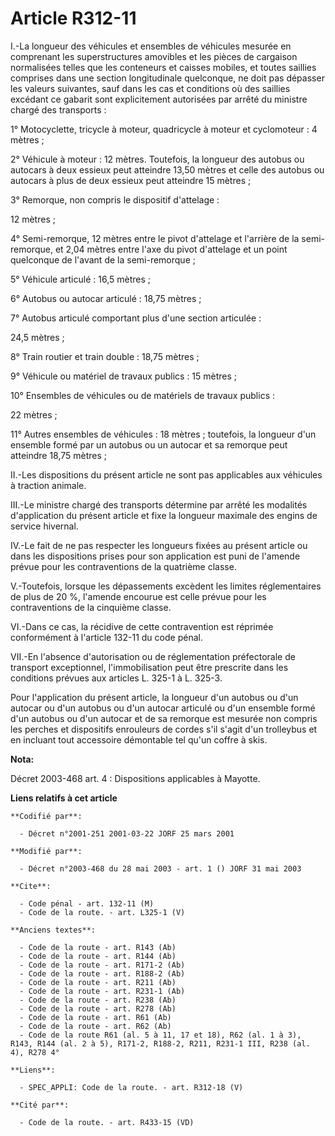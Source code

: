 # Article R312-11

I.-La longueur des véhicules et ensembles de véhicules mesurée en comprenant les superstructures amovibles et les pièces de
cargaison normalisées telles que les conteneurs et caisses mobiles, et toutes saillies comprises dans une section
longitudinale quelconque, ne doit pas dépasser les valeurs suivantes, sauf dans les cas et conditions où des saillies
excédant ce gabarit sont explicitement autorisées par arrêté du ministre chargé des transports : 

1° Motocyclette, tricycle à moteur, quadricycle à moteur et cyclomoteur : 4 mètres ; 

2° Véhicule à moteur : 12 mètres. Toutefois, la longueur des autobus ou autocars à deux essieux peut atteindre 13,50 mètres
et celle des autobus ou autocars à plus de deux essieux peut atteindre 15 mètres ; 

3° Remorque, non compris le dispositif d'attelage : 

12 mètres ; 

4° Semi-remorque, 12 mètres entre le pivot d'attelage et l'arrière de la semi-remorque, et 2,04 mètres entre l'axe du pivot
d'attelage et un point quelconque de l'avant de la semi-remorque ; 

5° Véhicule articulé : 16,5 mètres ; 

6° Autobus ou autocar articulé : 18,75 mètres ; 

7° Autobus articulé comportant plus d'une section articulée : 

24,5 mètres ; 

8° Train routier et train double : 18,75 mètres ; 

9° Véhicule ou matériel de travaux publics : 15 mètres ; 

10° Ensembles de véhicules ou de matériels de travaux publics : 

22 mètres ; 

11° Autres ensembles de véhicules : 18 mètres ; toutefois, la longueur d'un ensemble formé par un autobus ou un autocar et sa
remorque peut atteindre 18,75 mètres ; 

II.-Les dispositions du présent article ne sont pas applicables aux véhicules à traction animale. 

III.-Le ministre chargé des transports détermine par arrêté les modalités d'application du présent article et fixe la
longueur maximale des engins de service hivernal. 

IV.-Le fait de ne pas respecter les longueurs fixées au présent article ou dans les dispositions prises pour son application
est puni de l'amende prévue pour les contraventions de la quatrième classe. 

V.-Toutefois, lorsque les dépassements excèdent les limites réglementaires de plus de 20 %, l'amende encourue est celle
prévue pour les contraventions de la cinquième classe. 

VI.-Dans ce cas, la récidive de cette contravention est réprimée conformément à l'article 132-11 du code pénal. 

VII.-En l'absence d'autorisation ou de réglementation préfectorale de transport exceptionnel, l'immobilisation peut être
prescrite dans les conditions prévues aux articles L. 325-1 à L. 325-3. 

Pour l'application du présent article, la longueur d'un autobus ou d'un autocar ou d'un autobus ou d'un autocar articulé ou
d'un ensemble formé d'un autobus ou d'un autocar et de sa remorque est mesurée non compris les perches et dispositifs
enrouleurs de cordes s'il s'agit d'un trolleybus et en incluant tout accessoire démontable tel qu'un coffre à skis.

**Nota:**

Décret 2003-468 art. 4 : Dispositions applicables à Mayotte.

**Liens relatifs à cet article**

	**Codifié par**:

	  - Décret n°2001-251 2001-03-22 JORF 25 mars 2001

	**Modifié par**:

	  - Décret n°2003-468 du 28 mai 2003 - art. 1 () JORF 31 mai 2003

	**Cite**:

	  - Code pénal - art. 132-11 (M)
	  - Code de la route. - art. L325-1 (V)

	**Anciens textes**:

	  - Code de la route - art. R143 (Ab)
	  - Code de la route - art. R144 (Ab)
	  - Code de la route - art. R171-2 (Ab)
	  - Code de la route - art. R188-2 (Ab)
	  - Code de la route - art. R211 (Ab)
	  - Code de la route - art. R231-1 (Ab)
	  - Code de la route - art. R238 (Ab)
	  - Code de la route - art. R278 (Ab)
	  - Code de la route - art. R61 (Ab)
	  - Code de la route - art. R62 (Ab)
	  - Code de la route R61 (al. 5 à 11, 17 et 18), R62 (al. 1 à 3), R143, R144 (al. 2 à 5), R171-2, R188-2, R211, R231-1 III, R238 (al. 4), R278 4°

	**Liens**:

	  - SPEC_APPLI: Code de la route. - art. R312-18 (V)

	**Cité par**:

	  - Code de la route. - art. R433-15 (VD)
